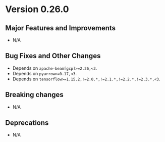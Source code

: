 # Version 0.26.0

## Major Features and Improvements

*   N/A

## Bug Fixes and Other Changes

*   Depends on `apache-beam[gcp]>=2.26,<3`.
*   Depends on `pyarrow>=0.17,<3`.
*   Depends on `tensorflow>=1.15.2,!=2.0.*,!=2.1.*,!=2.2.*,!=2.3.*,<3`.

## Breaking changes

*   N/A

## Deprecations

*   N/A
